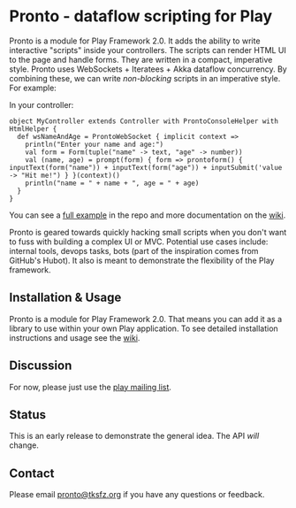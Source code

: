 # Pronto - dataflow scripting for Play

Pronto is a module for Play Framework 2.0.  It adds the ability to write interactive "scripts" inside your controllers.  The scripts can render HTML UI to the page and handle forms.  They are written in a compact, imperative style.  Pronto uses WebSockets + Iteratees + Akka dataflow concurrency.  By combining these, we can write _non-blocking_ scripts in an imperative style.  For example:

In your controller:

    object MyController extends Controller with ProntoConsoleHelper with HtmlHelper {
      def wsNameAndAge = ProntoWebSocket { implicit context =>
        println("Enter your name and age:")
        val form = Form(tuple("name" -> text, "age" -> number))
        val (name, age) = prompt(form) { form => prontoform() { inputText(form("name")) + inputText(form("age")) + inputSubmit('value -> "Hit me!") } }(context)()
        println("name = " + name + ", age = " + age)
      }
    }

You can see a [full example](https://github.com/tksfz/pronto/tree/master/sample-app) in the repo and more documentation on the [wiki](https://github.com/tksfz/pronto/wiki).

Pronto is geared towards quickly hacking small scripts when you don't want to fuss with building a complex UI or MVC.  Potential use cases include:  internal tools, devops tasks, bots (part of the inspiration comes from GitHub's Hubot).  It also is meant to demonstrate the flexibility of the Play framework.

## Installation & Usage

Pronto is a module for Play Framework 2.0.  That means you can add it as a library to use within your own Play application.  To see detailed installation instructions and usage see the [wiki](https://github.com/tksfz/pronto/wiki).

## Discussion

For now, please just use the [play mailing list](https://groups.google.com/forum/#!forum/play-framework).

## Status

This is an early release to demonstrate the general idea.  The API _will_ change.

## Contact

Please email pronto@tksfz.org if you have any questions or feedback.


